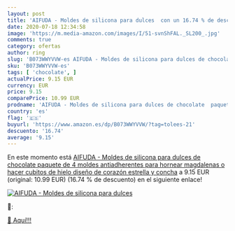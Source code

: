 ```yaml
---
layout: post
title: 'AIFUDA - Moldes de silicona para dulces  con un 16.74 % de descuento'
date: 2020-07-18 12:34:58
image: 'https://m.media-amazon.com/images/I/51-svnShFAL._SL200_.jpg'
comments: true
category: ofertas
author: ring
slug: 'B073WWYVVW-es AIFUDA - Moldes de silicona para dulces de chocolate...'
sku: 'B073WWYVVW-es'
tags: [ 'chocolate', ]
actualPrice: 9.15 EUR
currency: EUR
price: 9.15
comparePrice: 10.99 EUR
prodname: 'AIFUDA - Moldes de silicona para dulces de chocolate  paquete de 4 moldes antiadherentes para hornear magdalenas o hacer cubitos de hielo  diseño de corazón  estrella y concha'
country: 'es'
flag: '🇪🇸'
buyurl: 'https://www.amazon.es/dp/B073WWYVVW/?tag=tolees-21'
descuento: '16.74'
average: '9.15'
---
```


En este momento está [AIFUDA - Moldes de silicona para dulces de chocolate  paquete de 4 moldes antiadherentes para hornear magdalenas o hacer cubitos de hielo  diseño de corazón  estrella y concha](https://www.amazon.es/dp/B073WWYVVW/?tag=tolees-21) a 9.15 EUR (original: 10.99 EUR) (16.74 %  de descuento) en el siguiente enlace!

[![AIFUDA - Moldes de silicona para dulces ](https://m.media-amazon.com/images/I/51-svnShFAL._SL200_.jpg)](https://www.amazon.es/dp/B073WWYVVW/?tag=tolees-21)

🔎:


[🛒 Aquí!!!](https://www.amazon.es/dp/B073WWYVVW/?tag=tolees-21)
